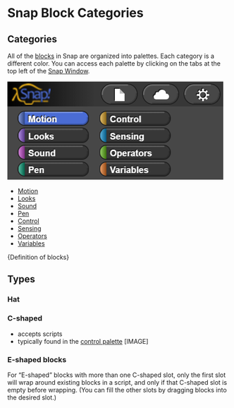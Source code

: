 # Snap Block Categories

## Categories

All of the [blocks](../../glossary.md#block) in Snap are organized into palettes. Each category is a different color. You can access each palette by clicking on the tabs at the top left of the [Snap Window](../how-to/snap-window.md).

![](../../.gitbook/assets/categories.png)

* [Motion](motion.md)
* [Looks](looks.md)
* [Sound](sound.md)
* [Pen](pen.md)
* [Control](control.md)
* [Sensing](sensing.md)
* [Operators](operators.md)
* [Variables](variables.md)

{Definition of blocks}

## Types
### Hat

### C-shaped
* accepts scripts
* typically found in the [control palette](references/snap-palettes/control.md)
[IMAGE]

### E-shaped blocks
For “E-shaped” blocks with more than one C-shaped slot, only the first slot will wrap around existing blocks in a script, and only if that C-shaped slot is empty before wrapping. (You can fill the other slots by dragging blocks into the desired slot.)


